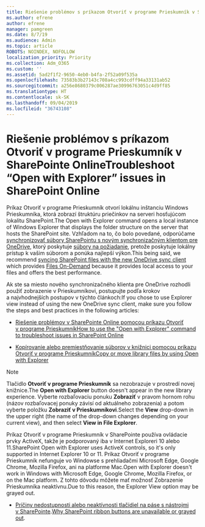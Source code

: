 ```yaml
---
title: Riešenie problémov s príkazom Otvoriť v programe Prieskumník v SharePointe Online
ms.author: efrene
author: efrene
manager: pamgreen
ms.date: 8/7/19
ms.audience: Admin
ms.topic: article
ROBOTS: NOINDEX, NOFOLLOW
localization_priority: Priority
ms.collection: Adm_O365
ms.custom: ''
ms.assetid: 5ad2f1f2-9650-4eb0-b4fa-2f52a09f535a
ms.openlocfilehash: 73583b3b27143c708a4cc993cdff94a33131ab52
ms.sourcegitcommit: a256e8680379c006287ae30996763051c4d9ff85
ms.translationtype: HT
ms.contentlocale: sk-SK
ms.lasthandoff: 09/04/2019
ms.locfileid: "36743108"
---
```

# <a name="troubleshoot-open-with-explorer-issues-in-sharepoint-online"></a><span data-ttu-id="e259f-102">Riešenie problémov s príkazom Otvoriť v programe Prieskumník v SharePointe Online</span><span class="sxs-lookup"><span data-stu-id="e259f-102">Troubleshoot “Open with Explorer” issues in SharePoint Online</span></span>

<span data-ttu-id="e259f-103">Príkaz Otvoriť v programe Prieskumník otvorí lokálnu inštanciu Windows Prieskumníka, ktorá zobrazí štruktúru priečinkov na serveri hosťujúcom lokalitu SharePoint.</span><span class="sxs-lookup"><span data-stu-id="e259f-103">The Open with Explorer command opens a local instance of Windows Explorer that displays the folder structure on the server that hosts the SharePoint site.</span></span> <span data-ttu-id="e259f-104">Vzhľadom na to, čo bolo povedané, odporúčame [synchronizovať súbory SharePointu s novým synchronizačným klientom pre OneDrive](https://support.office.com/article/sync-sharepoint-files-with-the-new-onedrive-sync-client-6de9ede8-5b6e-4503-80b2-6190f3354a88)</a>, ktorý poskytuje [súbory na požiadanie](https://support.office.com/article/learn-about-onedrive-files-on-demand-0e6860d3-d9f3-4971-b321-7092438fb38e), pretože poskytuje lokálny prístup k vašim súborom a ponúka najlepší výkon.</span><span class="sxs-lookup"><span data-stu-id="e259f-104">This being said, we recommend [syncing SharePoint files with the new OneDrive sync client](https://support.office.com/article/sync-sharepoint-files-with-the-new-onedrive-sync-client-6de9ede8-5b6e-4503-80b2-6190f3354a88)</a> which provides [Files On-Demand](https://support.office.com/article/learn-about-onedrive-files-on-demand-0e6860d3-d9f3-4971-b321-7092438fb38e) because it provides local access to your files and offers the best performance.</span></span>


<span data-ttu-id="e259f-105">Ak ste sa miesto nového synchronizačného klienta pre OneDrive rozhodli použiť zobrazenie v Prieskumníkovi, postupujte podľa krokov a najvhodnejších postupov v týchto článkoch:</span><span class="sxs-lookup"><span data-stu-id="e259f-105">If you chose to use Explorer view instead of using the new OneDrive sync client, make sure you follow the steps and best practices in the following articles:</span></span>

- [<span data-ttu-id="e259f-106">Riešenie problémov v SharePointe Online pomocou príkazu Otvoriť v programe Prieskumník</span><span class="sxs-lookup"><span data-stu-id="e259f-106">How to use the "Open with Explorer" command to troubleshoot issues in SharePoint Online</span></span>](https://docs.microsoft.com/sharepoint/support/lists-and-libraries/troubleshoot-issues-using-open-with-explorer)

- [<span data-ttu-id="e259f-107">Kopírovanie alebo premiestňovanie súborov v knižnici pomocou príkazu Otvoriť v programe Prieskumník</span><span class="sxs-lookup"><span data-stu-id="e259f-107">Copy or move library files by using Open with Explorer</span></span>](https://support.office.com/article/copy-or-move-library-files-by-using-open-with-explorer-aaee7bfb-e2a1-42ee-8fc0-bcc0754f04d2)

> [!Note]  
> <span data-ttu-id="e259f-108">Tlačidlo **Otvoriť v programe Prieskumník** sa nezobrazuje v prostredí novej knižnice.</span><span class="sxs-lookup"><span data-stu-id="e259f-108">The **Open with Explorer** button doesn't appear in the new library experience.</span></span> <span data-ttu-id="e259f-109">Vyberte rozbaľovaciu ponuku **Zobraziť** v pravom hornom rohu (názov rozbaľovacej ponuky závisí od aktuálneho zobrazenia) a potom vyberte položku **Zobraziť v Prieskumníkovi**.</span><span class="sxs-lookup"><span data-stu-id="e259f-109">Select the **View** drop-down in the upper right (the name of the drop-down changes depending on your current view), and then select **View in File Explorer**.</span></span>
>
 ><span data-ttu-id="e259f-110">Príkaz Otvoriť v programe Prieskumník v SharePointe používa ovládacie prvky ActiveX, takže je podporovaný iba v Internet Exploreri 10 alebo 11.</span><span class="sxs-lookup"><span data-stu-id="e259f-110">SharePoint Open with Explorer uses ActiveX controls, so it's only supported in Internet Explorer 10 or 11.</span></span> <span data-ttu-id="e259f-111">Príkaz Otvoriť v programe Prieskumník nefunguje vo Windowse s prehliadačmi Microsoft Edge, Google Chrome, Mozilla Firefox, ani na platforme Mac.</span><span class="sxs-lookup"><span data-stu-id="e259f-111">Open with Explorer doesn't work in Windows with Microsoft Edge, Google Chrome, Mozilla Firefox, or on the Mac platform.</span></span> <span data-ttu-id="e259f-112">Z tohto dôvodu môžete mať možnosť Zobrazenie Prieskumníka neaktívnu.</span><span class="sxs-lookup"><span data-stu-id="e259f-112">Due to this reason, the Explorer View option may be grayed out.</span></span>
>
> - <span data-ttu-id="e259f-113">[Príčiny nedostupnosti alebo neaktívnosti tlačidiel na páse s nástrojmi v SharePointe](https://support.office.com/article/Why-SharePoint-ribbon-buttons-are-unavailable-48b0939a-2efb-4e79-b5e8-b2c4cb5d04ca).</span><span class="sxs-lookup"><span data-stu-id="e259f-113">[Why SharePoint ribbon buttons are unavailable or grayed out](https://support.office.com/article/Why-SharePoint-ribbon-buttons-are-unavailable-48b0939a-2efb-4e79-b5e8-b2c4cb5d04ca).</span></span>
  

